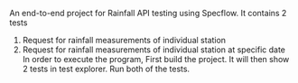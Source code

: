 An end-to-end project for Rainfall API testing using Specflow. It contains 2 tests
1. Request for rainfall measurements of individual station
2. Request for rainfall measurements of individual station at specific date
   In order to execute the program, First build the project. It will then show 2 tests in test explorer. Run both of the tests.
   
